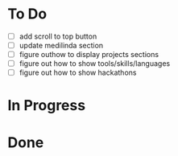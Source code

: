 # To Do

-   [ ] add scroll to top button
-   [ ] update medilinda section
-   [ ] figure outhow to display projects sections
-   [ ] figure out how to show tools/skills/languages
-   [ ] figure out how to show hackathons

# In Progress

# Done
